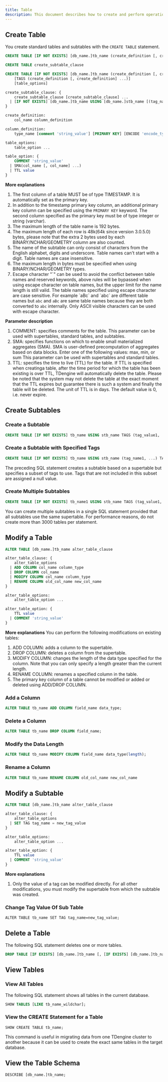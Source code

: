 ```yaml
---
title: Table
description: This document describes how to create and perform operations on standard tables and subtables.
---
```


## Create Table

You create standard tables and subtables with the `CREATE TABLE` statement.

```sql
CREATE TABLE [IF NOT EXISTS] [db_name.]tb_name (create_definition [, create_definition] ...) [table_options]

CREATE TABLE create_subtable_clause

CREATE TABLE [IF NOT EXISTS] [db_name.]tb_name (create_definition [, create_definition] ...)
    [TAGS (create_definition [, create_definition] ...)]
    [table_options]

create_subtable_clause: {
    create_subtable_clause [create_subtable_clause] ...
  | [IF NOT EXISTS] [db_name.]tb_name USING [db_name.]stb_name [(tag_name [, tag_name] ...)] TAGS (tag_value [, tag_value] ...)
}

create_definition:
    col_name column_definition

column_definition:
    type_name [comment 'string_value'] [PRIMARY KEY] [ENCODE 'encode_type'] [COMPRESS 'compress_type'] [LEVEL 'level_type'] 

table_options:
    table_option ...

table_option: {
    COMMENT 'string_value'
  | SMA(col_name [, col_name] ...)
  | TTL value
}

```

**More explanations**

1. The first column of a table MUST be of type TIMESTAMP. It is automatically set as the primary key.
2. In addition to the timestamp primary key column, an additional primary key column can be specified using the `PRIMARY KEY` keyword. The second column specified as the primary key must be of type integer or string (varchar).
3. The maximum length of the table name is 192 bytes.
4. The maximum length of each row is 48k(64k since version 3.0.5.0) bytes, please note that the extra 2 bytes used by each BINARY/NCHAR/GEOMETRY column are also counted.
5. The name of the subtable can only consist of characters from the English alphabet, digits and underscore. Table names can't start with a digit. Table names are case insensitive.
6. The maximum length in bytes must be specified when using BINARY/NCHAR/GEOMETRY types.
7. Escape character "\`" can be used to avoid the conflict between table names and reserved keywords, above rules will be bypassed when using escape character on table names, but the upper limit for the name length is still valid. The table names specified using escape character are case sensitive.
   For example \`aBc\` and \`abc\` are different table names but `abc` and `aBc` are same table names because they are both converted to `abc` internally.
   Only ASCII visible characters can be used with escape character.

**Parameter description**

1. COMMENT: specifies comments for the table. This parameter can be used with supertables, standard tables, and subtables.
2. SMA: specifies functions on which to enable small materialized aggregates (SMA). SMA is user-defined precomputation of aggregates based on data blocks. Enter one of the following values: max, min, or sum This parameter can be used with supertables and standard tables.
3. TTL: specifies the time to live (TTL) for the table. If TTL is specified when creatinga table, after the time period for which the table has been existing is over TTL, TDengine will automatically delete the table. Please be noted that the system may not delete the table at the exact moment that the TTL expires but guarantee there is such a system and finally the table will be deleted. The unit of TTL is in days. The default value is 0, i.e. never expire.

## Create Subtables

### Create a Subtable

```sql
CREATE TABLE [IF NOT EXISTS] tb_name USING stb_name TAGS (tag_value1, ...);
```

### Create a Subtable with Specified Tags

```sql
CREATE TABLE [IF NOT EXISTS] tb_name USING stb_name (tag_name1, ...) TAGS (tag_value1, ...);
```

The preceding SQL statement creates a subtable based on a supertable but specifies a subset of tags to use. Tags that are not included in this subset are assigned a null value.

### Create Multiple Subtables

```sql
CREATE TABLE [IF NOT EXISTS] tb_name1 USING stb_name TAGS (tag_value1, ...) [IF NOT EXISTS] tb_name2 USING stb_name TAGS (tag_value2, ...) ...;
```

You can create multiple subtables in a single SQL statement provided that all subtables use the same supertable. For performance reasons, do not create more than 3000 tables per statement.

## Modify a Table

```sql
ALTER TABLE [db_name.]tb_name alter_table_clause

alter_table_clause: {
    alter_table_options
  | ADD COLUMN col_name column_type
  | DROP COLUMN col_name
  | MODIFY COLUMN col_name column_type
  | RENAME COLUMN old_col_name new_col_name
}

alter_table_options:
    alter_table_option ...

alter_table_option: {
    TTL value
  | COMMENT 'string_value'
}

```

**More explanations**
You can perform the following modifications on existing tables:

1. ADD COLUMN: adds a column to the supertable.
2. DROP COLUMN: deletes a column from the supertable.
3. MODIFY COLUMN: changes the length of the data type specified for the column. Note that you can only specify a length greater than the current length.
4. RENAME COLUMN: renames a specified column in the table.
5. The primary key column of a table cannot be modified or added or deleted using ADD/DROP COLUMN.

### Add a Column

```sql
ALTER TABLE tb_name ADD COLUMN field_name data_type;
```

### Delete a Column

```sql
ALTER TABLE tb_name DROP COLUMN field_name;
```

### Modify the Data Length

```sql
ALTER TABLE tb_name MODIFY COLUMN field_name data_type(length);
```

### Rename a Column

```sql
ALTER TABLE tb_name RENAME COLUMN old_col_name new_col_name
```

## Modify a Subtable

```sql
ALTER TABLE [db_name.]tb_name alter_table_clause

alter_table_clause: {
    alter_table_options
  | SET TAG tag_name = new_tag_value
}

alter_table_options:
    alter_table_option ...

alter_table_option: {
    TTL value
  | COMMENT 'string_value'
}
```

**More explanations**

1. Only the value of a tag can be modified directly. For all other modifications, you must modify the supertable from which the subtable was created.

### Change Tag Value Of Sub Table

```
ALTER TABLE tb_name SET TAG tag_name=new_tag_value;
```

## Delete a Table

The following SQL statement deletes one or more tables.

```sql
DROP TABLE [IF EXISTS] [db_name.]tb_name [, [IF EXISTS] [db_name.]tb_name] ...
```

## View Tables

### View All Tables

The following SQL statement shows all tables in the current database.

```sql
SHOW TABLES [LIKE tb_name_wildchar];
```

### View the CREATE Statement for a Table

```
SHOW CREATE TABLE tb_name;
```

This command is useful in migrating data from one TDengine cluster to another because it can be used to create the exact same tables in the target database.

## View the Table Schema

```
DESCRIBE [db_name.]tb_name;
```
